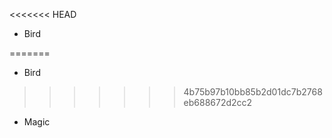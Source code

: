 <<<<<<< HEAD

 *  Bird

=======

 *  Bird

>>>>>>> 4b75b97b10bb85b2d01dc7b2768eb688672d2cc2
 *  Magic